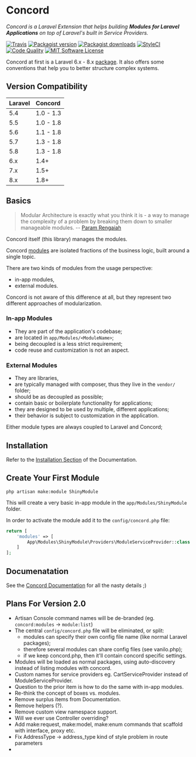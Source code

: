 # Concord

_Concord is a Laravel Extension that helps building **Modules for Laravel Applications** on top of Laravel's built in Service Providers._

[![Travis](https://img.shields.io/travis/com/artkonekt/concord.svg?style=flat-square)](https://travis-ci.com/artkonekt/concord)
[![Packagist version](https://img.shields.io/packagist/v/konekt/concord.svg?style=flat-square)](https://packagist.org/packages/konekt/concord)
[![Packagist downloads](https://img.shields.io/packagist/dt/konekt/concord.svg?style=flat-square)](https://packagist.org/packages/konekt/concord)
[![StyleCI](https://styleci.io/repos/65661796/shield?branch=master)](https://styleci.io/repos/65661796)
[![Code Quality](https://img.shields.io/scrutinizer/quality/g/artkonekt/concord?style=flat-square)](https://scrutinizer-ci.com/g/artkonekt/concord/)
[![MIT Software License](https://img.shields.io/badge/license-MIT-blue.svg?style=flat-square)](LICENSE.md)

Concord at first is a Laravel 6.x - 8.x
[package](https://laravel.com/docs/8.x/packages). It also offers some
conventions that help you to better structure complex systems.

## Version Compatibility

| Laravel | Concord   |
|:--------|:----------|
| 5.4     | 1.0 - 1.3 |
| 5.5     | 1.0 - 1.8 |
| 5.6     | 1.1 - 1.8 |
| 5.7     | 1.3 - 1.8 |
| 5.8     | 1.3 - 1.8 |
| 6.x     | 1.4+      |
| 7.x     | 1.5+      |
| 8.x     | 1.8+      |

## Basics

> Modular Architecture is exactly what you think it is - a way to manage the
> complexity of a problem by breaking them down to smaller manageable modules.
> -- [Param Rengaiah](https://medium.com/on-software-architecture/on-modular-architectures-53ec61f88ff4)

Concord itself (this library) manages the modules.

Concord [modules](https://konekt.dev/concord/1.8/modules) are isolated
fractions of the business logic, built around a single topic.

There are two kinds of modules from the usage perspective:

- in-app modules,
- external modules.

Concord is not aware of this difference at all, but they represent two different
approaches of modularization.


### In-app Modules

- They are part of the application's codebase;
- are located in `app/Modules/<ModuleName>`;
- being decoupled is a less strict requirement;
- code reuse and customization is not an aspect.

### External Modules

- They are libraries,
- are typically managed with composer, thus they live in the `vendor/` folder;
- should be as decoupled as possible;
- contain basic or boilerplate functionality for applications;
- they are designed to be used by multiple, different applications;
- their behavior is subject to customization in the application.

Either module types are always coupled to Laravel and Concord;

## Installation

Refer to the [Installation Section](https://konekt.dev/concord/1.8/installation) of the Documentation.

## Create Your First Module

```
php artisan make:module ShinyModule
```

This will create a very basic in-app module in the `app/Modules/ShinyModule` folder.

In order to activate the module add it to the `config/concord.php` file:

```php
return [
    'modules' => [
        App\Modules\ShinyModule\Providers\ModuleServiceProvider::class
    ]
];
```

## Documenatation

See the [Concord Documentation](https://konekt.dev/concord/1.4) for all the
nasty details ;)

## Plans For Version 2.0

- Artisan Console command names will be de-branded (eg. `concord:modules` -> `module:list`)
- The central `config/concord.php` file will be eliminated, or split:
    - modules can specify their own config file name (like normal Laravel packages);
    - therefore several modules can share config files (see vanilo.php);
    - if we keep concord.php, then it'll contain concord specific settings.
- Modules will be loaded as normal packages, using auto-discovery instead of listing modules with concord.
- Custom names for service providers eg. CartServiceProvider instead of ModuleServiceProvider.
- Question to the prior item is how to do the same with in-app modules.
- Re-think the concept of boxes vs. modules.
- Remove surplus items from Documentation.
- Remove helpers (?).
- Remove custom view namespace support.
- Will we ever use Controller overriding?
- Add make:request, make:model, make:enum commands that scaffold with interface, proxy etc.
- Fix AddressType -> address_type kind of style problem in route parameters
- 
